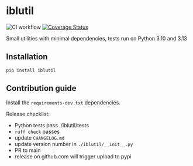 # iblutil
![CI workflow](https://github.com/int-brain-lab/iblrplate/actions/workflows/main.yaml/badge.svg?branch=main)
[![Coverage Status](https://coveralls.io/repos/github/int-brain-lab/iblrplate/badge.svg?branch=main)](https://coveralls.io/github/int-brain-lab/iblrplate?branch=main)

Small utilities with minimal dependencies, tests run on Python 3.10 and 3.13

## Installation 

```
pip install iblutil
```


## Contribution guide

Install the `requirements-dev.txt` dependencies.

Release checklist:
- Python tests pass ./iblutil/tests
- `ruff check` passes
- update `CHANGELOG.md`
- update version number in `./iblutil/__init__.py`
- PR to main
- release on github.com will trigger upload to pypi
